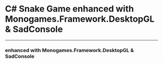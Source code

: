 # C# Snake Game enhanced with Monogames.Framework.DesktopGL & SadConsole
---------
### enhanced with Monogames.Framework.DesktopGL & SadConsole
